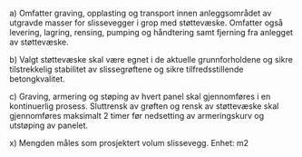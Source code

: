 a) Omfatter graving, opplasting og transport innen anleggsområdet av utgravde masser for slissevegger i grop med støttevæske. Omfatter også levering, lagring, rensing, pumping og håndtering samt fjerning fra anlegget av støttevæske.

b) Valgt støttevæske skal være egnet i de aktuelle grunnforholdene og sikre tilstrekkelig stabilitet av slissegrøftene og sikre tilfredsstillende betongkvalitet.

c) Graving, armering og støping av hvert panel skal gjennomføres i en kontinuerlig prosess.
Sluttrensk av grøften og rensk av støttevæske skal gjennomføres maksimalt 2 timer før nedsetting av armeringskurv og utstøping av panelet.

x) Mengden måles som prosjektert volum slissevegg. Enhet: m2


